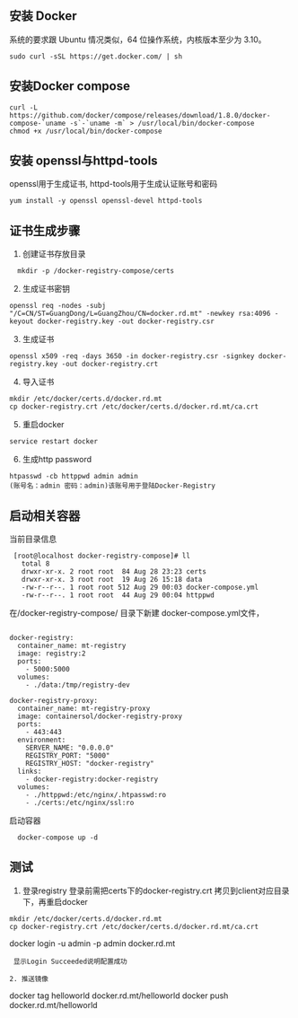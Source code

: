 ## 安装 Docker 
系统的要求跟 Ubuntu 情况类似，64 位操作系统，内核版本至少为 3.10。
```
sudo curl -sSL https://get.docker.com/ | sh
```

##  安装Docker compose 
```
curl -L https://github.com/docker/compose/releases/download/1.8.0/docker-compose-`uname -s`-`uname -m` > /usr/local/bin/docker-compose
chmod +x /usr/local/bin/docker-compose
```

## 安装 openssl与httpd-tools
openssl用于生成证书, httpd-tools用于生成认证账号和密码
```
yum install -y openssl openssl-devel httpd-tools
```

## 证书生成步骤

1. 创建证书存放目录
```
  mkdir -p /docker-registry-compose/certs
```
2. 生成证书密钥
```
openssl req -nodes -subj "/C=CN/ST=GuangDong/L=GuangZhou/CN=docker.rd.mt" -newkey rsa:4096 -keyout docker-registry.key -out docker-registry.csr
```
3. 生成证书
```
openssl x509 -req -days 3650 -in docker-registry.csr -signkey docker-registry.key -out docker-registry.crt
```
4. 导入证书
```
mkdir /etc/docker/certs.d/docker.rd.mt
cp docker-registry.crt /etc/docker/certs.d/docker.rd.mt/ca.crt
```
5. 重启docker
```
service restart docker
```
6. 生成http password
```
htpasswd -cb httppwd admin admin
(账号名：admin 密码：admin)该账号用于登陆Docker-Registry
```

## 启动相关容器
当前目录信息
```
 [root@localhost docker-registry-compose]# ll
   total 8
   drwxr-xr-x. 2 root root  84 Aug 28 23:23 certs
   drwxr-xr-x. 3 root root  19 Aug 26 15:18 data
   -rw-r--r--. 1 root root 512 Aug 29 00:03 docker-compose.yml
   -rw-r--r--. 1 root root  44 Aug 29 00:04 httppwd

```
在/docker-registry-compose/ 目录下新建 docker-compose.yml文件，

```
   
docker-registry:
  container_name: mt-registry
  image: registry:2
  ports:
    - 5000:5000
  volumes:
    - ./data:/tmp/registry-dev

docker-registry-proxy:
  container_name: mt-registry-proxy
  image: containersol/docker-registry-proxy
  ports:
    - 443:443
  environment:
    SERVER_NAME: "0.0.0.0"
    REGISTRY_PORT: "5000"
    REGISTRY_HOST: "docker-registry"
  links:
    - docker-registry:docker-registry
  volumes:
    - ./httppwd:/etc/nginx/.htpasswd:ro
    - ./certs:/etc/nginx/ssl:ro

```
启动容器
```
  docker-compose up -d
```

## 测试

1. 登录registry
登录前需把certs下的docker-registry.crt 拷贝到client对应目录下，再重启docker
```
mkdir /etc/docker/certs.d/docker.rd.mt
cp docker-registry.crt /etc/docker/certs.d/docker.rd.mt/ca.crt
```
docker login -u admin -p admin docker.rd.mt
```
 显示Login Succeeded说明配置成功

2. 推送镜像 
```
docker tag helloworld docker.rd.mt/helloworld
docker push docker.rd.mt/helloworld
```